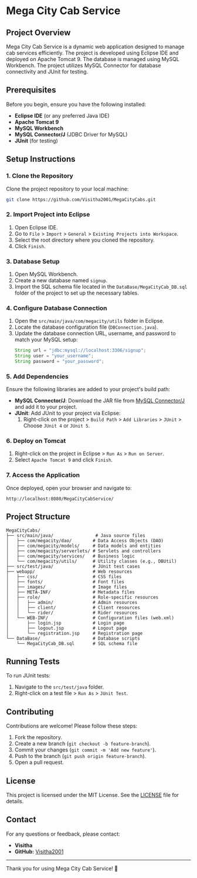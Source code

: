 # Mega City Cab Service

## Project Overview
Mega City Cab Service is a dynamic web application designed to manage cab services efficiently. The project is developed using Eclipse IDE and deployed on Apache Tomcat 9. The database is managed using MySQL Workbench. The project utilizes MySQL Connector for database connectivity and JUnit for testing.

## Prerequisites
Before you begin, ensure you have the following installed:
- **Eclipse IDE** (or any preferred Java IDE)
- **Apache Tomcat 9**
- **MySQL Workbench**
- **MySQL Connector/J** (JDBC Driver for MySQL)
- **JUnit** (for testing)

## Setup Instructions

### 1. Clone the Repository
Clone the project repository to your local machine:
```bash
git clone https://github.com/Visitha2001/MegaCityCabs.git
```

### 2. Import Project into Eclipse
1. Open Eclipse IDE.
2. Go to `File` > `Import` > `General` > `Existing Projects into Workspace`.
3. Select the root directory where you cloned the repository.
4. Click `Finish`.

### 3. Database Setup
1. Open MySQL Workbench.
2. Create a new database named `signup`.
3. Import the SQL schema file located in the `DataBase/MegaCityCab_DB.sql` folder of the project to set up the necessary tables.

### 4. Configure Database Connection
1. Open the `src/main/java/com/megacity/utils` folder in Eclipse.
2. Locate the database configuration file (`DBConnection.java`).
3. Update the database connection URL, username, and password to match your MySQL setup:
   ```java
   String url = "jdbc:mysql://localhost:3306/signup";
   String user = "your_username";
   String password = "your_password";
   ```

### 5. Add Dependencies
Ensure the following libraries are added to your project's build path:
- **MySQL Connector/J**: Download the JAR file from [MySQL Connector/J](https://dev.mysql.com/downloads/connector/j/) and add it to your project.
- **JUnit**: Add JUnit to your project via Eclipse:
  1. Right-click on the project > `Build Path` > `Add Libraries` > `JUnit` > Choose `JUnit 4` or `JUnit 5`.

### 6. Deploy on Tomcat
1. Right-click on the project in Eclipse > `Run As` > `Run on Server`.
2. Select `Apache Tomcat 9` and click `Finish`.

### 7. Access the Application
Once deployed, open your browser and navigate to:
```
http://localhost:8080/MegaCityCabService/
```

## Project Structure
```
MegaCityCabs/
├── src/main/java/                # Java source files
│   ├── com/megacity/dao/        # Data Access Objects (DAO)
│   ├── com/megacity/models/     # Data models and entities
│   ├── com/megacity/serverlets/ # Servlets and controllers
│   ├── com/megacity/services/   # Business logic
│   └── com/megacity/utils/      # Utility classes (e.g., DBUtil)
├── src/test/java/               # JUnit test cases
├── webapp/                      # Web resources
│   ├── css/                     # CSS files
│   ├── fonts/                   # Font files
│   ├── images/                  # Image files
│   ├── META-INF/                # Metadata files
│   ├── role/                    # Role-specific resources
│   │   ├── admin/               # Admin resources
│   │   ├── client/              # Client resources
│   │   └── rider/               # Rider resources
│   └── WEB-INF/                 # Configuration files (web.xml)
│       ├── login.jsp            # Login page
│       ├── logout.jsp           # Logout page
│       └── registration.jsp     # Registration page
└── DataBase/                    # Database scripts
    └── MegaCityCab_DB.sql       # SQL schema file
```

## Running Tests
To run JUnit tests:
1. Navigate to the `src/test/java` folder.
2. Right-click on a test file > `Run As` > `JUnit Test`.

## Contributing
Contributions are welcome! Please follow these steps:
1. Fork the repository.
2. Create a new branch (`git checkout -b feature-branch`).
3. Commit your changes (`git commit -m 'Add new feature'`).
4. Push to the branch (`git push origin feature-branch`).
5. Open a pull request.

## License
This project is licensed under the MIT License. See the [LICENSE](LICENSE) file for details.

## Contact
For any questions or feedback, please contact:
- **Visitha**  
- **GitHub:** [Visitha2001](https://github.com/Visitha2001)  

---

Thank you for using Mega City Cab Service! 🚕
